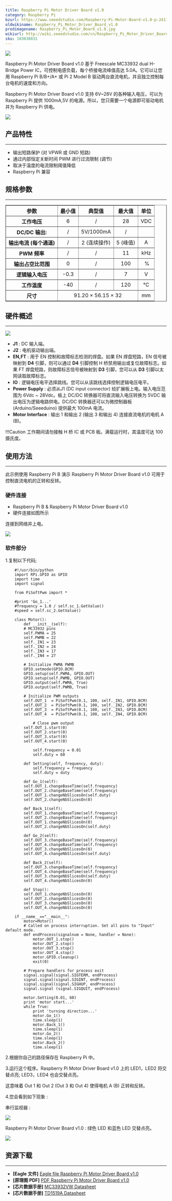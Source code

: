 ```yaml
---
title: Raspberry Pi Motor Driver Board v1.0
category: Raspberry Pi
bzurl: https://www.seeedstudio.com/Raspberry-Pi-Motor-Board-v1.0-p-2411.html
oldwikiname: Raspberry_Pi_Motor_Driver_Board_v1.0
prodimagename: Raspberry_Pi_Motor_Board_v1.0.jpg
wikiurl: http://wiki.seeedstudio.com/cn/Raspberry_Pi_Motor_Driver_Board_v1_0
sku: 103030031
---
```


![](https://raw.githubusercontent.com/SeeedDocument/Raspberry_Pi_Motor_Driver_Board_v1.0/master/img/Raspberry_Pi_Motor_Board_v1.0.jpg)

Raspberry Pi Motor Driver Board v1.0 基于 Freescale MC33932 dual H-Bridge Power IC，可控制电感负载，每个桥接电流峰值高达 5.0A。它可以让您用 Raspberry Pi B/B+/A+ 或 Pi 2 Model B 驱动两台直流电机，并且独立控制每台电机的速度和方向。

Raspberry Pi Motor Driver Board v1.0 支持 6V~28V 的各种输入电压，可以为 Raspberry Pi 提供 1000mA,5V 的电源。所以，您只需要一个电源即可驱动电机并为 Raspberry Pi 供电。

[![](https://github.com/SeeedDocument/wiki_chinese/raw/master/docs/images/click_to_buy.PNG)](https://item.taobao.com/item.htm?spm=a1z38n.10677092.0.0.11891debNA69TQ&id=531757335299)

## 产品特性
--------

-   输出短路保护 (对 VPWR 或 GND 短路)
-   通过内部恒定关断时间 PWM 进行过流限制 (调节)
-   取决于温度的电流限制阈值降低
-   Raspberry Pi 兼容

## 规格参数
--------------

<table border="1" cellspacing="0" width="800">
<tr>
<th scope="col">
参数
</th>
<th scope="col">
最小值
</th>
<th scope="col">
典型值
</th>
<th scope="col">
最大值
</th>
<th scope="col">
单位
</th>
</tr>
<tr align="center">
<th scope="row">
工作电压
</th>
<td>
6
</td>
<td>
/
</td>
<td>
28
</td>
<td>
VDC
</td>
</tr>
<tr align="center">
<th scope="row">
DC/DC 输出:
</th>
<td>
/
</td>
<td>
5V/1000mA
</td>
<td>
/
</td>
<td>
</td>
</tr>
<tr align="center">
<th scope="row">
输出电流 (每个通道)
</th>
<td>
/
</td>
<td>
2 (连续操作)
</td>
<td>
5 (峰值)
</td>
<td>
A
</td>
</tr>
<tr align="center">
<th scope="row">
PWM 频率
</th>
<td>
/
</td>
<td>
/
</td>
<td>
11
</td>
<td>
kHz
</td>
</tr>
<tr align="center">
<th scope="row">
输出占空比范围
</th>
<td>
0
</td>
<td>
/
</td>
<td>
100
</td>
<td>
 %
</td>
</tr>
<tr align="center">
<th scope="row">
逻辑输入电压
</th>
<td>
-0.3
</td>
<td>
/
</td>
<td>
7
</td>
<td>
V
</td>
</tr>
<tr align="center">
<th scope="row">
工作温度
</th>
<td>
-40
</td>
<td>
/
</td>
<td>
120
</td>
<td>
℃
</td>
</tr>
<tr align="center">
<th scope="row">
尺寸
</th>
<td colspan="3">
91.20 × 56.15 × 32
</td>
<td>
mm
</td>
</tr>
</table>

## 硬件概述
-----------------

![](https://raw.githubusercontent.com/SeeedDocument/Raspberry_Pi_Motor_Driver_Board_v1.0/master/img/Raspberry_Pi_Motor_Board_v1.0_p3.jpg)

-   **J1** : DC 输入端。
-   **J2** : 电机驱动输出端。
-   **EN,FT** : 用于 EN 控制和故障标志检测的焊盘。如果 EN 焊盘短路，EN 信号被映射到 **D4** 引脚，则可以通过 **D4** 引脚控制 H 桥禁用输出或复位故障标志。如果 FT 焊盘短路，则故障标志信号被映射到 **D3** 引脚，您可以从 **D3** 引脚以太网读取故障标志。
-   **IO** : 逻辑电压电平选择跳线。您可以从该跳线选择控制逻辑电压电平。
-   **Power Supply** : 必须从J1 (DC input connector) 给扩展板上电。输入电压范围为 6Vdc ~ 28Vdc。板上 DC/DC 转换器可将直流输入电压转换为 5VDC 输出电压为逻辑电路供电。DC/DC 转换器还可以为微控制器板 (Arduino/Seeeduino) 提供最大 100mA 电流。
-   **Motor Interface** : 输出 1 和输出 2 (输出 3 和输出 4) 连接直流电机的电机 A (B)。

!!!Caution
    工作期间请勿接触 H 桥 IC 或 PCB 板。满载运行时，其温度可达 100 摄氏度。

##  使用方法
-----

此示例使用 Raspberry Pi B 演示 Raspberry Pi Motor Driver Board v1.0 可用于控制直流电机的正转和反转。

### 硬件连接

- Raspberry Pi B & Raspberry Pi Motor Driver Board v1.0
- 硬件连接如图所示

连接到网络并上电。

![](https://raw.githubusercontent.com/SeeedDocument/Raspberry_Pi_Motor_Driver_Board_v1.0/master/img/Raspberry_Pi_Motor_Board_v1.0_p6.jpg)

### 软件部分

1.复制以下代码;

```
    #!/usr/bin/python
    import RPi.GPIO as GPIO
    import time
    import signal   

    from PiSoftPwm import *

    #print 'Go_1...'
    #frequency = 1.0 / self.sc_1.GetValue()
    #speed = self.sc_2.GetValue()

    class Motor():
        def __init__(self):
        # MC33932 pins
        self.PWMA = 25  
        self.PWMB = 22
        self._IN1 = 23  
        self._IN2 = 24
        self._IN3 = 17
        self._IN4 = 27

        # Initialize PWMA PWMB
        GPIO.setmode(GPIO.BCM)
        GPIO.setup(self.PWMA, GPIO.OUT)
        GPIO.setup(self.PWMB, GPIO.OUT)
        GPIO.output(self.PWMA, True)
        GPIO.output(self.PWMB, True)

        # Initialize PWM outputs
        self.OUT_1  = PiSoftPwm(0.1, 100, self._IN1, GPIO.BCM)
        self.OUT_2  = PiSoftPwm(0.1, 100, self._IN2, GPIO.BCM)
        self.OUT_3  = PiSoftPwm(0.1, 100, self._IN3, GPIO.BCM)
        self.OUT_4  = PiSoftPwm(0.1, 100, self._IN4, GPIO.BCM)

            # Close pwm output
        self.OUT_1.start(0)
        self.OUT_2.start(0)
        self.OUT_3.start(0)
        self.OUT_4.start(0)

            self.frequency = 0.01
            self.duty = 60

        def Setting(self, frequency, duty):
            self.frequency = frequency
            self.duty = duty

        def Go_1(self):
        self.OUT_1.changeBaseTime(self.frequency)
        self.OUT_2.changeBaseTime(self.frequency)
        self.OUT_1.changeNbSlicesOn(self.duty)
        self.OUT_2.changeNbSlicesOn(0)

        def Back_1(self):
        self.OUT_1.changeBaseTime(self.frequency)
        self.OUT_2.changeBaseTime(self.frequency)
        self.OUT_1.changeNbSlicesOn(0)
        self.OUT_2.changeNbSlicesOn(self.duty)

        def Go_2(self):
        self.OUT_3.changeBaseTime(self.frequency)
        self.OUT_4.changeBaseTime(self.frequency)
        self.OUT_3.changeNbSlicesOn(0)
        self.OUT_4.changeNbSlicesOn(self.duty)

        def Back_2(self):
        self.OUT_3.changeBaseTime(self.frequency)
        self.OUT_4.changeBaseTime(self.frequency)
        self.OUT_3.changeNbSlicesOn(self.duty)
        self.OUT_4.changeNbSlicesOn(0)

        def Stop():
        self.OUT_1.changeNbSlicesOn(0)
        self.OUT_2.changeNbSlicesOn(0)
        self.OUT_3.changeNbSlicesOn(0)
        self.OUT_4.changeNbSlicesOn(0)

    if __name__=="__main__":
        motor=Motor()
        # Called on process interruption. Set all pins to "Input" default mode.
        def endProcess(signalnum = None, handler = None):
            motor.OUT_1.stop()
            motor.OUT_2.stop()
            motor.OUT_3.stop()
            motor.OUT_4.stop()
            motor.GPIO.cleanup()
            exit(0)

        # Prepare handlers for process exit
        signal.signal(signal.SIGTERM, endProcess)
        signal.signal(signal.SIGINT, endProcess)
        signal.signal(signal.SIGHUP, endProcess)
        signal.signal (signal.SIGQUIT, endProcess)

        motor.Setting(0.01, 60)
        print 'motor start...'
        while True:
            print 'turning direction...'
            motor.Go_1()
            time.sleep(1)
            motor.Back_1()
            time.sleep(1)
            motor.Go_2()
            time.sleep(1)
            motor.Back_2()
            time.sleep(1)
```

2.根据你自己的路径保存在 Raspberry Pi 中。

3.运行这个程序。Raspberry Pi Motor Driver Board v1.0 上的 LED1，LED2 将交替点亮; LED3，LED4 也会交替点亮。

这意味着 Out 1 和 Out 2 (Out 3 和 Out 4) 使得电机 A (B) 正转和反转。

4.您会看到如下现象 :

串行监视器 :

![](https://raw.githubusercontent.com/SeeedDocument/Raspberry_Pi_Motor_Driver_Board_v1.0/master/img/Raspberry_Pi_Motor_Board_v1.0_p4.jpg)

Raspberry Pi Motor Driver Board v1.0 :
绿色 LED 和蓝色 LED 交替点亮。

![](https://raw.githubusercontent.com/SeeedDocument/Raspberry_Pi_Motor_Driver_Board_v1.0/master/img/Raspberry_Pi_Motor_Board_v1.0_p5.jpg)

## 资源下载
---------

-   **[Eagle 文件]** [Eagle file Raspberry Pi Motor Driver Board v1.0](https://raw.githubusercontent.com/SeeedDocument/Raspberry_Pi_Motor_Driver_Board_v1.0/master/res/Raspberry_Pi_Motor_Driver_Board_v1.0_sch_pcb_20150119.zip)
-   **[原理图 PDF]** [PDF Raspberry Pi Motor Driver Board v1.0](https://raw.githubusercontent.com/SeeedDocument/Raspberry_Pi_Motor_Driver_Board_v1.0/master/res/Raspberry_Pi_Motor_Driver_Board_v1.0.pdf)
-   **[芯片数据手册]** [MC33932VW Datasheet](https://raw.githubusercontent.com/SeeedDocument/Raspberry_Pi_Motor_Driver_Board_v1.0/master/res/MC33932VW.pdf)
-   **[芯片数据手册]** [TD1519A Datasheet](https://raw.githubusercontent.com/SeeedDocument/Raspberry_Pi_Motor_Driver_Board_v1.0/master/res/TD1519A.pdf)


<!-- This Markdown file was created from http://www.seeedstudio.com/wiki/Raspberry_Pi_Motor_Driver_Board_v1.0 -->
